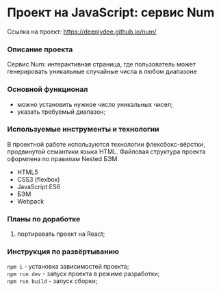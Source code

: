 # Проект на JavaScript: сервис Num

Ссылка на проект: https://deeplydee.github.io/num/

### Описание проекта

Сервис Num: интерактивная страница, где пользователь может генерировать уникальные случайные числа в любом диапазоне

### Основной функционал

- можно установить нужное число уникальных чисел;
- указать требуемый диапазон;

### Используемые инструменты и технологии

В проектной работе используются технологии флексбокс-вёрстки, продвинутой семантики языка HTML. Файловая структура проекта оформлена по правилам Nested БЭМ.

- HTML5
- CSS3 (flexbox)
- JavaScript ES6
- БЭМ
- Webpack

### Планы по доработке

1. портировать проект на React;

### Инструкция по развёртыванию

`npm i` - установка зависимостей проекта;<br/>
`npm run dev` - запуск проекта в режиме разработки;<br/>
`npm run build` - запуск сборки;
